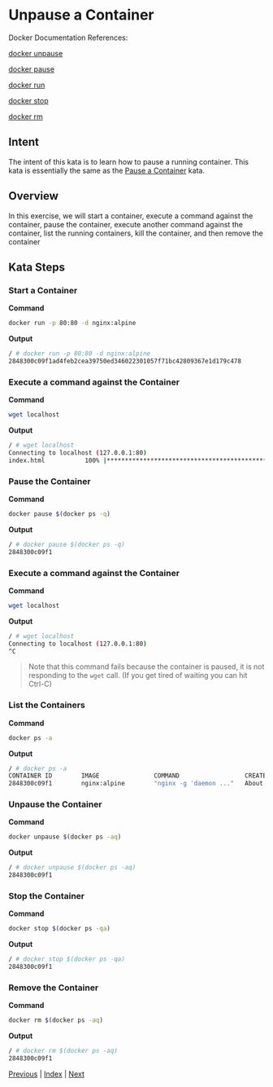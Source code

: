 # Unpause a Container

Docker Documentation References:

[docker unpause](https://docs.docker.com/engine/reference/commandline/unpause/)

[docker pause](https://docs.docker.com/engine/reference/commandline/pause/)

[docker run](https://docs.docker.com/engine/reference/commandline/run/)

[docker stop](https://docs.docker.com/engine/reference/commandline/stop/)

[docker rm](https://docs.docker.com/engine/reference/commandline/rm/)

## Intent

The intent of this kata is to learn how to pause a running container. This kata is essentially the same as the [Pause a Container](42_pause_container.md) kata.

## Overview

In this exercise, we will start a container, execute a command against the container, pause the container, execute another command against the container, list the running containers, kill the container, and then remove the container

## Kata Steps

### Start a Container

**Command**

```bash
docker run -p 80:80 -d nginx:alpine
```

**Output**

```bash
/ # docker run -p 80:80 -d nginx:alpine
2848300c09f1ad4feb2cea39750ed346022301057f71bc42809367e1d179c478
```

### Execute a command against the Container

**Command**

```bash
wget localhost
```

**Output**

```bash
/ # wget localhost
Connecting to localhost (127.0.0.1:80)
index.html           100% |*************************************************************************************************************|   612   0:00:00 ETA
```

### Pause the Container

**Command**

```bash
docker pause $(docker ps -q)
```

**Output**

```bash
/ # docker pause $(docker ps -q)
2848300c09f1
```

### Execute a command against the Container

**Command**

```bash
wget localhost
```

**Output**

```bash
/ # wget localhost
Connecting to localhost (127.0.0.1:80)
^C
```

> Note that this command fails because the container is paused, it is not responding to the `wget` call. (If you get tired of waiting you can hit Ctrl-C)

### List the Containers

**Command**

```bash
docker ps -a
```

**Output**

```bash
/ # docker ps -a
CONTAINER ID        IMAGE               COMMAND                  CREATED              STATUS                       PORTS                NAMES
2848300c09f1        nginx:alpine        "nginx -g 'daemon ..."   About a minute ago   Up About a minute (Paused)   0.0.0.0:80->80/tcp   quizzical_haibt
```

### Unpause the Container

**Command**

```bash
docker unpause $(docker ps -aq)
```

**Output**

```bash
/ # docker unpause $(docker ps -aq)
2848300c09f1
```

### Stop the Container

**Command**

```bash
docker stop $(docker ps -qa)
```

**Output**

```bash
/ # docker stop $(docker ps -qa)
2848300c09f1
```

### Remove the Container

**Command**

```bash
docker rm $(docker ps -aq)
```

**Output**

```bash
/ # docker rm $(docker ps -aq)
2848300c09f1
```

[Previous](42_pause_container.md) | [Index](README.md) | [Next](44_update_container_config.md)
